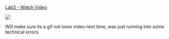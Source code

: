 <div>
    <a href="https://www.loom.com/share/12c770c62fcd4287a40233715ba1b186">
      <p>Lab3 - Watch Video</p>
    </a>
    <a href="https://www.loom.com/share/12c770c62fcd4287a40233715ba1b186">
      <img style="max-width:300px;" src="https://cdn.loom.com/sessions/thumbnails/12c770c62fcd4287a40233715ba1b186-35ce75123a51b9c4-full-play.gif">
    </a>
  </div>



Will make sure its a gif not loom video next time, was just running into some technical errors

